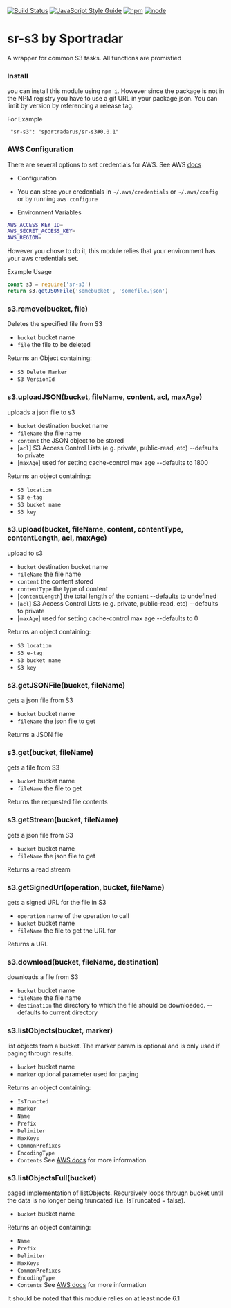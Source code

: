 [![Build Status](https://travis-ci.org/sportradarus/sr-s3.svg?branch=master)](https://travis-ci.org/sportradarus/sr-s3) [![JavaScript Style Guide](https://img.shields.io/badge/code_style-standard-brightgreen.svg)](https://standardjs.com)
[![npm](https://img.shields.io/badge/npm-v3.8.6-blue.svg)]() [![node](https://img.shields.io/badge/node-v6.10.0-blue.svg)]()
# sr-s3 by Sportradar 

A wrapper for common S3 tasks.  All functions are promisfied

### Install

you can install this module using `npm i`. However since the package is not in the NPM registry you have to use a git URL in your package.json. You can limit by version by referencing a release tag.

For Example

```
 "sr-s3": "sportradarus/sr-s3#0.0.1"
```  

### AWS Configuration

There are several options to set credentials for AWS. See AWS [docs](http://docs.aws.amazon.com/cli/latest/userguide/cli-chap-getting-started.html) 
* Configuration
- You can store your credentials in `~/.aws/credentials` or `~/.aws/config` or by running  `aws configure`

* Environment Variables
```sh
AWS_ACCESS_KEY_ID=
AWS_SECRET_ACCESS_KEY=
AWS_REGION=

```

However you chose to do it, this module relies that your environment has your aws credentials set.

Example Usage

```js
const s3 = require('sr-s3')
return s3.getJSONFile('somebucket', 'somefile.json')
```

### s3.remove(bucket, file)
Deletes the specified file from S3

* `bucket` bucket name
* `file` the file to be deleted

Returns an Object containing:
* `S3 Delete Marker`
* `S3 VersionId`

### s3.uploadJSON(bucket, fileName, content, acl, maxAge)
uploads a json file to s3

* `bucket` destination bucket name
* `fileName` the file name
* `content` the JSON object to be stored
* [`acl`]  S3 Access Control Lists (e.g. private, public-read, etc) --defaults to private
* [`maxAge`] used for setting cache-control max age --defaults to 1800

Returns an object containing:
* `S3 location`
* `S3 e-tag`
* `S3 bucket name`
* `S3 key`


### s3.upload(bucket, fileName, content, contentType, contentLength, acl, maxAge) 
upload to s3

* `bucket` destination bucket name
* `fileName` the file name
* `content` the content stored
* `contentType` the type of content
* [`contentLength`] the total length of the content --defaults to undefined
* [`acl`]  S3 Access Control Lists (e.g. private, public-read, etc) --defaults to private
* [`maxAge`] used for setting cache-control max age --defaults to 0

Returns an object containing:
* `S3 location`
* `S3 e-tag`
* `S3 bucket name`
* `S3 key`

### s3.getJSONFile(bucket, fileName)
gets a json file from S3

* `bucket` bucket name
* `fileName` the json file to get

Returns a JSON file

### s3.get(bucket, fileName)
gets a file from S3

* `bucket` bucket name
* `fileName` the file to get

Returns the requested file contents

### s3.getStream(bucket, fileName)
gets a json file from S3

* `bucket` bucket name
* `fileName` the json file to get

Returns a read stream

### s3.getSignedUrl(operation, bucket, fileName)
gets a signed URL for the file in S3

* `operation` name of the operation to call
* `bucket` bucket name
* `fileName` the file to get the URL for

Returns a URL

### s3.download(bucket, fileName, destination)
downloads a file from S3

* `bucket` bucket name
* `fileName` the file name
* `destination` the directory to which the file should be downloaded. --defaults to current directory

### s3.listObjects(bucket, marker)
list objects from a bucket. The marker param is optional and is only used if paging through results.

* `bucket` bucket name
* `marker` optional parameter used for paging

Returns an object containing:
* `IsTruncted`
* `Marker`
* `Name`
* `Prefix`
* `Delimiter`
* `MaxKeys`
* `CommonPrefixes`
* `EncodingType`
* `Contents`
See [AWS docs](http://docs.aws.amazon.com/AWSJavaScriptSDK/latest/AWS/S3.html#listObjects-property) for more information 


### s3.listObjectsFull(bucket)
paged implementation of listObjects.  Recursively loops through bucket until the data is no longer being truncated (i.e. IsTruncated = false).

* `bucket` bucket name

Returns an object containing:
* `Name`
* `Prefix`
* `Delimiter`
* `MaxKeys`
* `CommonPrefixes`
* `EncodingType`
* `Contents`
See [AWS docs](http://docs.aws.amazon.com/AWSJavaScriptSDK/latest/AWS/S3.html#listObjects-property) for more information 

It should be noted that this module relies on at least node 6.1












